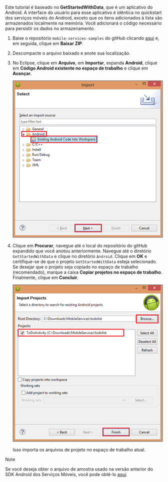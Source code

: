 Este tutorial é baseado no **GetStartedWithData**, que é um aplicativo do Android. A interface do usuário para esse aplicativo é idêntica no quickstart dos serviços móveis do Android, exceto que os itens adicionados à lista são armazenados localmente na memória. Você adicionará o código necessário para persistir os dados no armazenamento.

1. Baixe o repositório `mobile-services-samples` do gitHub clicando <a href="https://github.com/RickSaling/mobile-services-samples/tree/futures" target="blank">aqui</a> e, em seguida, clique em **Baixar ZIP**.
2. Descompacte o arquivo baixado e anote sua localização.
3. No Eclipse, clique em **Arquivo**, em **Importar**, expanda **Android**, clique em **Código Android existente no espaço de trabalho** e clique em **Avançar.**
   
     ![](./media/download-android-sample-code/mobile-services-import-android-workspace.png)
4. Clique em **Procurar**, navegue até o local do repositório do gitHub expandido que você anotou anteriormente. Navegue até o diretório `GetStartedWithData` e clique no diretório `Android`. Clique em **OK** e certifique-se de que o projeto `GetStartedWithData` esteja selecionado. Se desejar que o projeto seja copiado no espaço de trabalho (recomendado), marque a caixa **Copiar projetos no espaço de trabalho**. Finalmente, clique em **Concluir**.
   
     ![](./media/download-android-sample-code/mobile-services-import-android-project.png)
   
    Isso importa os arquivos de projeto no espaço de trabalho atual.

> [!NOTE]
> Se você deseja obter o arquivo de amostra usado na versão anterior do SDK Android dos Serviços Móveis, você pode obtê-lo [aqui][GitHub].
> 
> 

<!-- URLs. -->
[GitHub]: http://go.microsoft.com/fwlink/p/?LinkID=282122

<!---HONumber=August15_HO6-->
